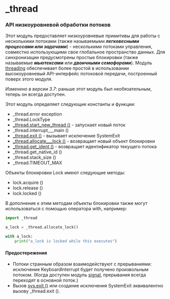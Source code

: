 # \_thread

### API низкоуровневой обработки потоков

Этот модуль предоставляет низкоуровневые примитивы для работы с несколькими потоками \(также называемыми _**легковесными процессами или задачами**_\) - несколькими потоками управления, совместно использующими свое глобальное пространство данных. Для синхронизации предусмотрены простые блокировки \(также называемые _**мьютексами**_ или _**двоичными семафорами**_\). Модуль [threading](../threading/) обеспечивает более простой в использовании высокоуровневый API-интерфейс потоковой передачи, построенный поверх этого модуля.

_Изменено в версии 3.7_: раньше этот модуль был необязательным, теперь он всегда доступен.

Этот модуль определяет следующие константы и функции:

* \_thread.error exception
* \_thread.LockType
* [\_thread.start\_new\_thread \(\)](_thread.start_new_thread.md) - запускает новый поток
* \_thread.interrupt_\__main \(\)
* [\_thread.exit \(\)](_thread.exit.md) - вызывает исключение SystemExit
* [\_thread.allocate_\__lock \(\)](_thread.allocate_lock.md) - возвращает новый объект блокировки
* [\_thread.get\_ident \(\)](_thread.get_ident.md) - возвращает идентификатор текущего потока
* \_thread.get\_native\_id \(\)
* \_thread.stack\_size \(\)
* \_thread.TIMEOUT\_MAX

Объекты блокировки Lock имеют следующие методы:

* lock.acquire \(\)
* lock.release \(\)
* lock.locked \(\)

В дополнение к этим методам объекты блокировки также могут использоваться с помощью оператора with, например:

```python
import _thread

a_lock = _thread.allocate_lock()

with a_lock:
    print("a_lock is locked while this executes")
```

#### Предостережения

* Потоки странным образом взаимодействуют с прерываниями: исключение KeyboardInterrupt будет получено произвольным потоком. \(Когда доступен модуль [signal](../../setevoe-i-mezhprocessnoe-vzaimodeistvie/signal/), прерывания всегда переходят в основной поток.\)
* Вызов [sys.exit \(\)](../../sluzhby-sredy-vypolneniya-python/sys/sys.exit.md) или создание исключения SystemExit эквивалентно вызову \_thread.exit \(\).

